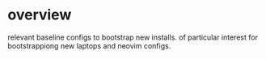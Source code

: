 # overview 

relevant baseline configs to bootstrap new installs.  of particular interest for
bootstrappiong new laptops and neovim configs. 


